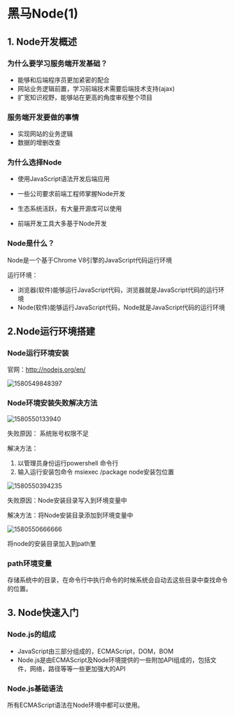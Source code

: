 # 黑马Node(1)

## 1. Node开发概述

### 为什么要学习服务端开发基础？

+ 能够和后端程序员更加紧密的配合
+ 网站业务逻辑前置，学习前端技术需要后端技术支持(ajax)
+ 扩宽知识视野，能够站在更高的角度审视整个项目

### 服务端开发要做的事情

+ 实现网站的业务逻辑
+ 数据的增删改查

### 为什么选择Node

+ 使用JavaScript语法开发后端应用
+ 一些公司要求前端工程师掌握Node开发
+ 生态系统活跃，有大量开源库可以使用

+ 前端开发工具大多基于Node开发

### Node是什么？

Node是一个基于Chrome V8引擎的JavaScript代码运行环境

运行环境：

+ 浏览器(软件)能够运行JavaScript代码，浏览器就是JavaScript代码的运行环境
+ Node(软件)能够运行JavaScript代码，Node就是JavaScript代码的运行环境

## 2.Node运行环境搭建

### Node运行环境安装

官网：http://nodejs.org/en/

![1580549848397](C:\Users\刘如刚\AppData\Roaming\Typora\typora-user-images\1580549848397.png)

### Node环境安装失败解决方法

![1580550133940](C:\Users\刘如刚\AppData\Roaming\Typora\typora-user-images\1580550133940.png)

失败原因： 系统账号权限不足



解决方法： 

1. 以管理员身份运行powershell 命令行
2. 输入运行安装包命令 msiexec /package node安装包位置



![1580550394235](C:\Users\刘如刚\AppData\Roaming\Typora\typora-user-images\1580550394235.png)

失败原因：Node安装目录写入到环境变量中

解决方法：将Node安装目录添加到环境变量中

![1580550666666](C:\Users\刘如刚\AppData\Roaming\Typora\typora-user-images\1580550666666.png)

将node的安装目录加入到path里

### path环境变量

存储系统中的目录，在命令行中执行命令的时候系统会自动去这些目录中查找命令的位置。



## 3. Node快速入门

### Node.js的组成

+ JavaScript由三部分组成的，ECMAScript，DOM，BOM
+ Node.js是由ECMAScript及Node环境提供的一些附加API组成的，包括文件，网络，路径等等一些更加强大的API

### Node.js基础语法

所有ECMAScript语法在Node环境中都可以使用。

